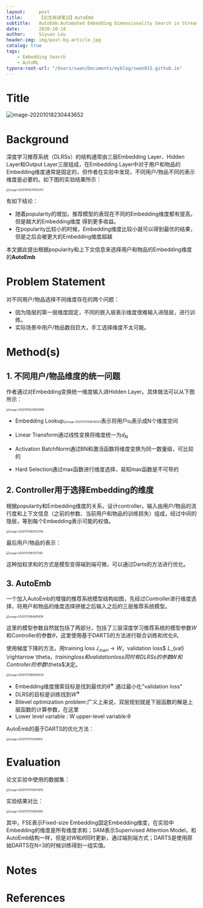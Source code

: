 ```yaml
---
layout:     post
title:      【论文阅读笔记】AutoEmb
subtitle:   AutoEmb:Automated Embedding Dimensionality Search in Streaming Recommendations
date:       2020-10-18
author:     Siyuan Lou
header-img: img/post-bg-article.jpg
catalog: true
tags:
    - Embedding Search
    - AutoML
typora-root-url: "/Users/swan/Documents/myblog/swan815.github.io"
---
```


# Title

![image-20201018230443652](/../../../../../../../img/blog/2020-10-18-AutoEmb/image-20201018230443652.png)

# Background

深度学习推荐系统（DLRSs）的结构通常由三层Embedding Layer、Hidden Layer和Output Layer三层组成，在Embedding Layer中对于用户和物品的Embedding维度通常是固定的，但作者在实验中发现，不同用户/物品不同的表示维度是必要的。如下图的实验结果所示：

<img src="/../../../../../../../img/blog/2020-10-18-AutoEmb/image-20201018231503317.png" alt="image-20201018231503317" style="zoom:50%;" />

有如下结论：

+ 随着popularity的增加，推荐模型的表现在不同的Embedding维度都有提高，但是越大的Embedding维度
得到更多收益。
+ 在popularity比较小的时候，Embedding维度比较小就可以得到最优的结果，但是之后会被更大的Embedding维度超越

本文据此提出根据popularity和上下文信息来选择用户和物品的Embedding维度的**AutoEmb**
# Problem Statement
对不同用户/物品选择不同维度存在的两个问题：
+ 因为隐层的第一层维度固定，不同的嵌入层表示维度很难输入进隐层，进行训练。
+ 实际场景中用户/物品数目巨大，手工选择维度不太可能。

# Method(s)
## 1. 不同用户/物品维度的统一问题

作者通过对Embedding变换统一维度输入进Hidden Layer。具体做法可以从下图所示：

<img src="/../../../../../../../img/blog/2020-10-18-AutoEmb/image-20201018231605856.png" alt="image-20201018231605856" style="zoom: 50%;" />

+ Embedding Lookup<img src="/../../../../../../../img/blog/2020-10-18-AutoEmb/image-20201113155638433.png" alt="image-20201113155638433" style="zoom:50%;" />表示将用户$u_i$表示成N个维度空间

+ Linear Transform通过线性变换将维度统一为$d_N$

+ Activation BatchNorm通过BN和激活函数将维度变换为同一数量级，可比较的

+ Hard Selection通过max函数进行维度选择，易知max函数是不可导的

## 2. Controller用于选择Embedding的维度

根据popularity和Embedding维度的关系，设计controller。输入由用户/物品的流行度和上下文信息（之前的参数、当前用户和物品的训练损失）组成，经过中间的隐层，等到每个Embedding表示可能的权值。

<img src="/../../../../../../../img/blog/2020-10-18-AutoEmb/image-20201113162933745.png" alt="image-20201113162933745" style="zoom:50%;" />

最后用户/物品的表示：

<img src="/../../../../../../../img/blog/2020-10-18-AutoEmb/image-20201113163137392.png" alt="image-20201113163137392" style="zoom: 50%;" />

这种加权求和的方式是模型变得端到端可微，可以通过Darts的方法进行优化。

## 3. AutoEmb

一个加入AutoEmb的增强的推荐系统模型结构如图，先经过Controller进行维度选择，将用户和物品的维度选择拼接之后输入之后的三层推荐系统模型。

<img src="/../../../../../../../img/blog/2020-10-18-AutoEmb/image-20201113164805619.png" alt="image-20201113164805619" style="zoom:50%;" />

这里的模型参数自然就包括了两部分，包括了三层深度学习推荐系统的模型参数$W$和Controller的参数$\theta$，这里使用基于DARTS的方法进行联合训练和优化$\theta$。

使用梯度下降的方法，用training loss $𝐿_{𝑡𝑟𝑎𝑖𝑛} \rightarrow W$，validation loss$ 𝐿_{𝑣𝑎𝑙} \rightarrow \theta$，training loss和validation loss同时有DLRSs的参数$𝑊$和Controller的参数$\theta$决定。

<img src="/../../../../../../../img/blog/2020-10-18-AutoEmb/image-20201113165836433.png" alt="image-20201113165836433" style="zoom:50%;" />

+ Embedding维度搜索目标是找到最优的$θ^∗$ 通过最小化"validation loss"
+ DLRS的目标是训练找到$W^∗$
+ Bilevel optimization problem:广义上来说，双层规划就是下层函数的解是上层函数的计算参数，在这里
+ Lower level variable : W upper-level variable:θ

AutoEmb的基于DARTS的优化方法：

<img src="/../../../../../../../img/blog/2020-10-18-AutoEmb/image-20201113170418914.png" alt="image-20201113170418914" style="zoom:50%;" />

# Evaluation

论文实验中使用的数据集：

<img src="/../../../../../../../img/blog/2020-10-18-AutoEmb/image-20201113170543919.png" alt="image-20201113170543919" style="zoom:50%;" />

实验结果对比：

<img src="/../../../../../../../img/blog/2020-10-18-AutoEmb/image-20201113170610485.png" alt="image-20201113170610485" style="zoom:50%;" />

其中，FSE表示Fixed-size Embedding固定Embedding维度，在实验中Embedding的维度是所有维度求和；SAM表示Superivised Attention Model，和AutoEmb结构一样，但是对$W$和$θ$同时更新，通过端到端方式；DARTS是使用原始DARTS在N=3的时候训练得到一组实值。


# Notes

# References
[论文链接]: https://arxiv.org/abs/2002.11252
[可微分搜索（DARTS）]: https://blog.csdn.net/u012347027/article/details/106175020
[DARTS 公式推导]: https://zhuanlan.zhihu.com/p/73037439

